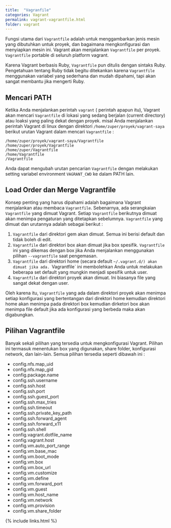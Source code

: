 ```yaml
---
title:  "Vagranfile"
categories: Vagrant
permalink: vagrant-vagrantfile.html
folder: vagrant
---
```


Fungsi utama dari `Vagrantfile` adalah untuk menggambarkan jenis mesin yang dibutuhkan untuk proyek, dan bagaimana mengkonfigurasi dan menyiapkan mesin ini. Vagrant akan menjalankan `Vagrantfile` per proyek. `Vagrantfile` portable di seluruh platform vagrant.

Karena Vagrant berbasis Ruby, `Vagrantfile` pun ditulis dengan sintaks Ruby. Pengetahuan tentang Ruby tidak begitu ditekankan karena `Vagrantfile` menggunakan variabel yang sederhana dan mudah dipahami, tapi akan sangat membantu jika mengerti Ruby.

## Mencari PATH

Ketika Anda menjalankan perintah `vagrant` ( perintah apapun itu), Vagrant akan mencari `Vagrantfile` di lokasi yang sedang berjalan (current directory) atau loaksi yang paling dekat dengan proyek. misal Anda menjalankan perintah Vagrant di linux dengan direktori `/home/zuper/proyek/vagrant-saya` berikut urutan Vagrant dalam mencari `Vagrantfile` :

```
/home/zuper/proyek/vagrant-saya/Vagrantfile
/home/zuper/proyek/Vagrantfile
/home/zuper/Vagrantfile
/home/Vagrantfile
/Vagrantfile
```

Anda dapat mengubah urutan pencarian `Vagrantfile` dengan melakukan setting variabel environment `VAGRANT_CWD`
ke dalam PATH lain.

## Load Order dan Merge Vagrantfile

Konsep penting yang harus dipahami adalah bagaimana Vagrant menjalankan atau membaca `Vagrantfile`. Sebenarnya, ada serangkaian `Vagrantfile` yang dimuat Vagrant. Setiap `Vagrantfile` berikutnya dimuat akan menimpa pengaturan yang ditetapkan sebelumnya. `Vagrantfile` yang dimuat dan urutannya adalah sebagai berikut :

1. `Vagrantfile` dari direktori gem akan dimuat. Semua ini berisi default dan tidak boleh di edit.
2. `Vagrantfile` dari direktori box akan dimuat jika box spesifik. `Vagrantfile` ini yang dikemas dengan box jika Anda menjalankan menggunakan pilihan `--vagrantfile` saat pengemasan.
3. `Vagrantfile` dari direktori home (secara default `~/.vagrant.d/) akan dimuat jika ada. `Vagrantfile` ini membolehkan Anda untuk melakukan beberapa set default yang mungkin menjadi spesifik untuk user.
4. `Vagrantfile` dari direktori proyek akan dimuat. Ini biasanya file yang sangat dekat dengan user.

Oleh karena itu, `Vagrantfile` yang ada dalam direktori proyek akan menimpa setiap konfigurasi yang bertentangan dari direktori home kemudian direktori home akan menimpa pada direktori box kemudian dirketori box akan menimpa file default jika ada konfigurasi yang berbeda maka akan digabungkan.

## Pilihan Vagrantfile

Banyak sekali pilihan yang tersedia untuk mengkonfigurasi Vagrant. Pilihan ini termasuk menentukan box yang digunakan, share folder, konfigurasi network, dan lain-lain. Semua pilihan tersedia seperti dibawah ini :

* config.nfs.map_uid        
* config.nfs.map_gid          
* config.package.name         
* config.ssh.username         
* config.ssh.host                 
* config.ssh.port              
* config.ssh.guest_port       
* config.ssh.max_tries        
* config.ssh.timeout          
* config.ssh.private_key_path 
* config.ssh.forward_agent    
* config.ssh.forward_x11      
* config.ssh.shell            
* config.vagrant.dotfile_name 
* config.vagrant.host         
* config.vm.auto_port_range   
* config.vm.base_mac          
* config.vm.boot_mode         
* config.vm.box               
* config.vm.box_url           
* config.vm.customize         
* config.vm.define            
* config.vm.forward_port      
* config.vm.guest             
* config.vm.host_name         
* config.vm.network           
* config.vm.provision         
* config.vm.share_folder      

{% include links.html %}